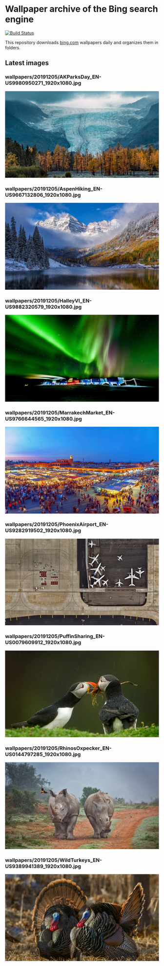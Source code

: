 # Wallpaper archive of the Bing search engine

[![Build Status](https://travis-ci.org/kijart/bing-daily-images-dl.svg?branch=wallpapers)](https://travis-ci.org/kijart/bing-daily-images-dl)

This repository downloads [bing.com](https://www.bing.com) wallpapers daily and organizes them in folders.

## Latest images

<!-- Wallpapers -->

### wallpapers/20191205/AKParksDay_EN-US9980950271_1920x1080.jpg

![wallpapers/20191205/AKParksDay_EN-US9980950271_1920x1080.jpg](wallpapers/20191205/AKParksDay_EN-US9980950271_1920x1080.jpg)

### wallpapers/20191205/AspenHiking_EN-US9667132806_1920x1080.jpg

![wallpapers/20191205/AspenHiking_EN-US9667132806_1920x1080.jpg](wallpapers/20191205/AspenHiking_EN-US9667132806_1920x1080.jpg)

### wallpapers/20191205/HalleyVI_EN-US9882320579_1920x1080.jpg

![wallpapers/20191205/HalleyVI_EN-US9882320579_1920x1080.jpg](wallpapers/20191205/HalleyVI_EN-US9882320579_1920x1080.jpg)

### wallpapers/20191205/MarrakechMarket_EN-US9766644565_1920x1080.jpg

![wallpapers/20191205/MarrakechMarket_EN-US9766644565_1920x1080.jpg](wallpapers/20191205/MarrakechMarket_EN-US9766644565_1920x1080.jpg)

### wallpapers/20191205/PhoenixAirport_EN-US9282919502_1920x1080.jpg

![wallpapers/20191205/PhoenixAirport_EN-US9282919502_1920x1080.jpg](wallpapers/20191205/PhoenixAirport_EN-US9282919502_1920x1080.jpg)

### wallpapers/20191205/PuffinSharing_EN-US0079609912_1920x1080.jpg

![wallpapers/20191205/PuffinSharing_EN-US0079609912_1920x1080.jpg](wallpapers/20191205/PuffinSharing_EN-US0079609912_1920x1080.jpg)

### wallpapers/20191205/RhinosOxpecker_EN-US0144797285_1920x1080.jpg

![wallpapers/20191205/RhinosOxpecker_EN-US0144797285_1920x1080.jpg](wallpapers/20191205/RhinosOxpecker_EN-US0144797285_1920x1080.jpg)

### wallpapers/20191205/WildTurkeys_EN-US9389941389_1920x1080.jpg

![wallpapers/20191205/WildTurkeys_EN-US9389941389_1920x1080.jpg](wallpapers/20191205/WildTurkeys_EN-US9389941389_1920x1080.jpg)

